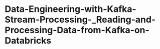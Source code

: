 # Data-Engineering-with-Kafka-Stream-Processing-_Reading-and-Processing-Data-from-Kafka-on-Databricks